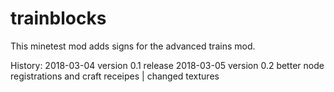 # trainblocks
This minetest mod adds signs for the advanced trains mod.

History:
          2018-03-04 version 0.1 release
          2018-03-05 version 0.2 better node registrations and craft receipes | changed textures
